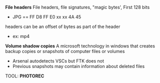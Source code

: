 **File headers**
File headers, file signatures, "magic bytes', First 128 bits
- JPG == FF D8 FF E0 xx xx 4A 45

headers can be an offset of bytes as part of the header
- ex: mp4 

**Volume shadow copies**
A microsoft technology in windows that creates backup copies or snapshots of computer files or volumes
- Arsenal autodetects VSCs but FTK does not 
- Previous snapshots may contain information about deleted files

TOOL: **PHOTOREC**
